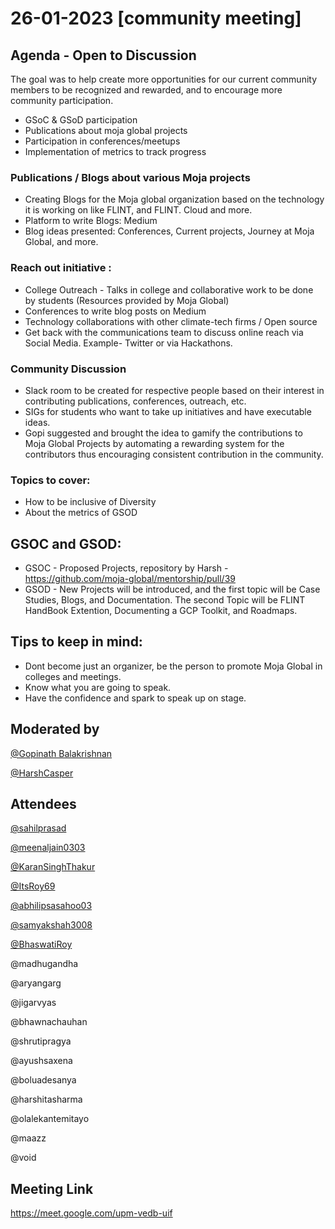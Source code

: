 # 26-01-2023 [community meeting]  
## Agenda - Open to Discussion
The goal was to help create more opportunities for our current community members to be recognized and rewarded, and to encourage more community participation.
- GSoC & GSoD participation
- Publications about moja global projects
- Participation in conferences/meetups
- Implementation of metrics to track progress

### Publications / Blogs about various Moja projects 
- Creating Blogs for the Moja global organization based on the technology it is working on like FLINT, and FLINT. Cloud and more.
- Platform to write Blogs: Medium 
- Blog ideas presented: Conferences, Current projects, Journey at Moja Global, and more.

### Reach out initiative :
- College Outreach - Talks in college and collaborative work to be done by students (Resources provided by Moja Global)
- Conferences  to write blog posts on Medium
- Technology collaborations with other climate-tech firms / Open source 
- Get back with the communications team to discuss online reach via Social Media. Example- Twitter or via Hackathons.

### Community Discussion
- Slack room to be created for respective people based on their interest in contributing publications, conferences, outreach, etc.
- SIGs for students who want to take up initiatives and have executable ideas. 
- Gopi suggested and brought the idea to gamify the contributions to Moja Global Projects by automating a rewarding system for the contributors thus encouraging consistent contribution in the community. 

### Topics to cover:
- How to be inclusive of Diversity
- About the metrics of GSOD

## GSOC and GSOD:
- GSOC - Proposed Projects, repository by Harsh - https://github.com/moja-global/mentorship/pull/39 
- GSOD - New Projects will be introduced, and the first topic will be Case Studies, Blogs, and Documentation. The second Topic will be FLINT HandBook Extention, Documenting a GCP Toolkit, and Roadmaps. 

## Tips to keep in mind: 
- Dont become just an organizer, be the person to promote Moja Global in colleges and meetings.
- Know what you are going to speak.
- Have the confidence and spark to speak up on stage.

## Moderated by 
[@Gopinath Balakrishnan](https://www.linkedin.com/in/bgopi/)

[@HarshCasper](https://github.com/HarshCasper)

## Attendees

[@sahilprasad](https://github.com/sailorworks)

[@meenaljain0303](https://github.com/meenaljain0303)

[@KaranSinghThakur](https://github.com/thisiskaransgit)

[@ItsRoy69](https://github.com/ItsRoy69)

[@abhilipsasahoo03](https://github.com/abhilipsasahoo03)

[@samyakshah3008](https://github.com/samyakshah3008)

[@BhaswatiRoy](https://github.com/BhaswatiRoy)

@madhugandha

@aryangarg

@jigarvyas

@bhawnachauhan

@shrutipragya

@ayushsaxena

@boluadesanya

@harshitasharma

@olalekantemitayo

@maazz

@void

## Meeting Link
https://meet.google.com/upm-vedb-uif 
